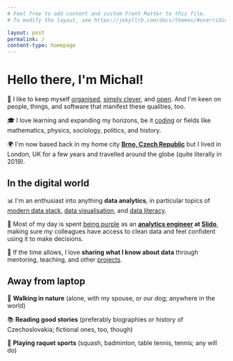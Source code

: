 ```yaml
---
# Feel free to add content and custom Front Matter to this file.
# To modify the layout, see https://jekyllrb.com/docs/themes/#overriding-theme-defaults

layout: post
permalink: /
content-type: homepage
---
```


# Hello there, I'm Michal!
🧠 I like to keep myself [organised](/notes), [simply clever](https://www.skoda-auto.com/world/simply-clever), and [open](https://dictionary.cambridge.org/dictionary/english/open-mindedness). And I'm keen on people, things, and software that manifest these qualities, too.

🎓 I love learning and expanding my horizons, be it [coding](https://github.com/one-data-cookie) or fields like mathematics, physics, sociology, politics, and history.

🌍 I'm now based back in my home city **[Brno, Czech Republic](https://youtu.be/hgU04LO60iU)** but I lived in London, UK for a few years and travelled around the globe (quite literally in 2019).

## In the digital world
📊 I'm an enthusiast into anything **data analytics**, in particular topics of [modern data stack](https://blog.getdbt.com/future-of-the-modern-data-stack/), [data visualisation](https://www.tableau.com/learn/articles/data-visualization), and [data literacy](https://thedataliteracyproject.org/posts/how-do-you-define-data-literacy).

💜 Most of my day is spent [being purple](https://blog.getdbt.com/we-the-purple-people/) as an **[analytics engineer](https://www.getdbt.com/what-is-analytics-engineering/) at [Slido](https://slido.com/)**, making sure my colleagues have access to clean data and feel confident using it to make decisions.

🤗 If the time allows, I love **sharing what I know about data** through mentoring, teaching, and other [projects](/projects).

## Away from laptop
🌲 **Walking in nature** (alone, with my spouse, or our dog; anywhere in the world)

📚 **Reading good stories** (preferably biographies or history of Czechoslovakia; fictional ones, too, though)

🏸 **Playing raquet sports** (squash, badminton, table tennis, tennis; any will do)
